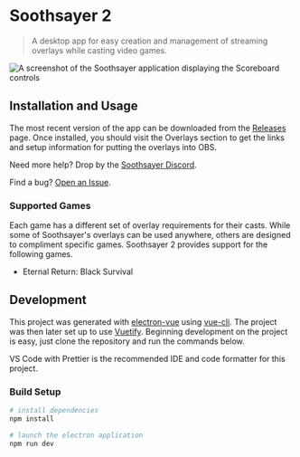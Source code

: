 # Soothsayer 2

> A desktop app for easy creation and management of streaming overlays while casting video games.

![A screenshot of the Soothsayer application displaying the Scoreboard controls](https://ebshimizu.github.io/soothsayer-2/readme-screenshot.png)

## Installation and Usage

The most recent version of the app can be downloaded from the [Releases](https://github.com/ebshimizu/soothsayer-2/releases) page. Once installed, you should visit the Overlays section to get the links and setup information for putting the overlays into OBS.

Need more help? Drop by the [Soothsayer Discord](https://discord.gg/wzU3YtaT4t).

Find a bug? [Open an Issue](https://github.com/ebshimizu/soothsayer-2/issues/new).

### Supported Games
Each game has a different set of overlay requirements for their casts. While some of Soothsayer's overlays can be used anywhere, others are designed to compliment specific games. Soothsayer 2 provides support for the following games.

- Eternal Return: Black Survival

## Development
This project was generated with [electron-vue](https://github.com/SimulatedGREG/electron-vue) using [vue-cli](https://github.com/vuejs/vue-cli). The project was then later set up to use [Vuetify](https://vuetifyjs.com/en/). Beginning development on the project is easy, just clone the repository and run the commands below.

VS Code with Prettier is the recommended IDE and code formatter for this project.

### Build Setup

``` bash
# install dependencies
npm install

# launch the electron application
npm run dev

```